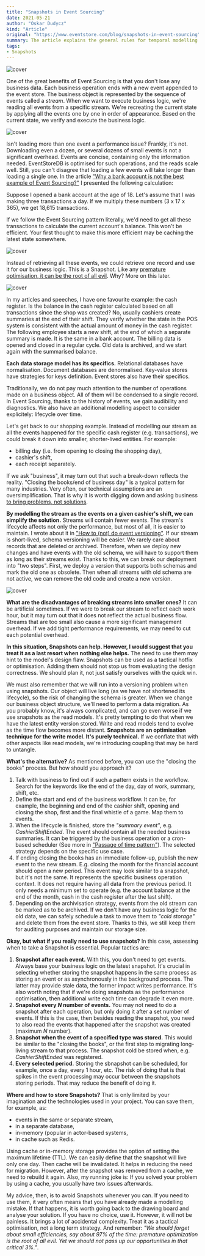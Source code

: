 ```yaml
---
title: "Snapshots in Event Sourcing"
date: 2021-05-21
author: "Oskar Dudycz"
kind: "Article"
original: "https://www.eventstore.com/blog/snapshots-in-event-sourcing"
summary: The article explains the general rules for temporal modelling and when (not) to use snapshots.
tags:
- Snapshots
---
```


![cover](./images/snapshots/snapshots-1.svg)

One of the great benefits of Event Sourcing is that you don't lose any business data. Each business operation ends with a new event appended to the event store. The business object is represented by the sequence of events called a _stream_. When we want to execute business logic, we're reading all events from a specific stream. We're recreating the current state by applying all the events one by one in order of appearance. Based on the current state, we verify and execute the business logic.

![cover](./images/snapshots/snapshots-2.svg)

Isn't loading more than one event a performance issue? Frankly, it's not. Downloading even a dozen, or several dozens of small events is not a significant overhead. Events are concise, containing only the information needed. EventStoreDB is optimised for such operations, and the reads scale well. Still, you can't disagree that loading a few events will take longer than loading a single one. In the article ["Why a bank account is not the best example of Event Sourcing?"](https://event-driven.io/en/bank_account_event_sourcing/) I presented the following calculation:

Suppose I opened a bank account at the age of 18. Let's assume that I was making three transactions a day. If we multiply these numbers (3 x 17 x 365), we get 18,615 transactions.

If we follow the Event Sourcing pattern literally, we'd need to get all these transactions to calculate the current account's balance. This won't be efficient. Your first thought to make this more efficient may be caching the latest state somewhere.

![cover](./images/snapshots/snapshots-3.svg)

Instead of retrieving all these events, we could retrieve one record and use it for our business logic. This is a Snapshot. Like any [premature optimisation, it can be the root of all evil](http://wiki.c2.com/?PrematureOptimization). Why? More on this later.

![cover](./images/snapshots/snapshots-4.svg)

In my articles and speeches, I have one favourite example: the cash register. Is the balance in the cash register calculated based on all transactions since the shop was created? No, usually cashiers create summaries at the end of their shift. They verify whether the state in the POS system is consistent with the actual amount of money in the cash register. The following employee starts a new shift, at the end of which a separate summary is made. It is the same in a bank account. The billing data is opened and closed in a regular cycle. Old data is archived, and we start again with the summarised balance.

**Each data storage model has its specifics.** Relational databases have normalisation. Document databases are denormalised. Key-value stores have strategies for keys definition. Event stores also have their specifics.

Traditionally, we do not pay much attention to the number of operations made on a business object. All of them will be condensed to a single record. In Event Sourcing, thanks to the history of events, we gain audibility and diagnostics. We also have an additional modelling aspect to consider explicitely: lifecycle over time.

Let's get back to our shopping example. Instead of modelling our stream as all the events happened for the specific cash register (e.g. transactions), we could break it down into smaller, shorter-lived entities. For example:
* billing day (i.e. from opening to closing the shopping day),
* cashier's shift,
* each receipt separately.

If we ask "business", it may turn out that such a break-down reflects the reality. "Closing the books/end of business day" is a typical pattern for many industries. Very often, our technical assumptions are an oversimplification. That is why it is worth digging down and asking business [to bring problems, not solutions](https://event-driven.io/en/bring_me_problems_not_solutions/).

**By modelling the stream as the events on a given cashier's shift, we can simplify the solution.** Streams will contain fewer events. The stream's lifecycle affects not only the performance, but most of all, it is easier to maintain. I wrote about it in ["How to (not) do event versioning"](https://event-driven.io/en/how_to_do_event_versioning/). If our stream is short-lived, schema versioning will be easier. We rarely care about records that are deleted or archived. Therefore, when we deploy new changes and have events with the old schema, we will have to support them as long as their streams exist. Thanks to this, we can break our deployment into "two steps". First, we deploy a version that supports both schemas and mark the old one as obsolete. Then when all streams with old schema are not active,  we can remove the old code and create a new version.

![cover](./images/snapshots/snapshots-5.svg)

**What are the disadvantages of breaking streams into smaller ones?** It can be artificial sometimes. If we were to break our stream to reflect each work hour, but it may turn out that it does not reflect the actual business flow. Streams that are too small also cause a more significant management overhead. If we add tight performance requirements, we may need to cut each potential overhead.

**In this situation, Snapshots can help. However, I would suggest that you treat it as a last resort when nothing else helps.** The need to use them may hint to the model's design flaw. Snapshots can be used as a tactical hotfix or optimisation. Adding them should not stop us from evaluating the design correctness. We should plan it, not just satisfy ourselves with the quick win.

We must also remember that we will run into a versioning problem when using snapshots. Our object will live long (as we have not shortened its lifecycle), so the risk of changing the schema is greater. When we change our business object structure, we'll need to perform a data migration. As you probably know, it's always complicated, and can go even worse if we use snapshots as the read models. It's pretty tempting to do that when we have the latest entity version stored. Write and read models tend to evolve as the time flow becomes more distant. **Snapshots are an optimisation technique for the write model. It's purely technical.** If we conflate that with other aspects like read models, we're introducing coupling that may be hard to untangle.

**What's the alternative?** As mentioned before, you can use the "closing the books" process. But how should you approach it?
1. Talk with business to find out if such a pattern exists in the workflow. Search for the keywords like the end of the day, day of work, summary, shift, etc.
2. Define the start and end of the business workflow. It can be, for example, the beginning and end of the cashier shift, opening and closing the shop, first and the final whistle of a game. Map them to events.
3. When the lifecycle is finished, store the _"summary event"_, e.g. _CashierShiftEnded_. The event should contain all the needed business summaries. It can be triggered by the business operation or a cron-based scheduler (See more in ["Passage of time pattern"](https://verraes.net/2019/05/patterns-for-decoupling-distsys-passage-of-time-event/)). The selected strategy depends on the specific use case.
4. If ending closing the books has an immediate follow-up, publish the new event to the new stream. E.g. closing the month for the financial account should open a new period. This event may look similar to a snapshot, but it's not the same. It represents the specific business operation context. It does not require having all data from the previous period. It only needs a minimum set to operate (e.g. the account balance at the end of the month, cash in the cash register after the last shift).
5. Depending on the archivisation strategy, events from the old stream can be marked as to be archived. If we don't have any business logic for the old data, we can safely schedule a task to move them to _"cold storage"_ and delete them from the event store. Thanks to this, we still keep them for auditing purposes and maintain our storage size.

**Okay, but what if you really need to use snapshots?** In this case, assessing when to take a Snapshot is essential. Popular tactics are:
1. **Snapshot after each event.** With this, you don't need to get events. Always base your business logic on the latest snapshot. It's crucial in selecting whether storing the snapshot happens in the same process as storing an event or as asynchronously in the background process. The latter may provide stale data, the former impact writes performance. It's also worth noting that if we're doing snapshots as the performance optimisation, then additional write each time can degrade it even more.
2. **Snapshot every _N_ number of events.** You may not need to do a snapshot after each operation, but only doing it after a set number of events. If this is the case, then besides reading the snapshot, you need to also read the events that happened after the snapshot was created (maximum _N_ number).
3. **Snapshot when the event of a specified type was stored.** This would be similar to the "closing the books", or the first step to migrating long-living stream to that process. The snapshot cold be stored when, e.g. _CashierShiftEnded_ was registered.
4. **Every selected period.** Storing the sbnapshot can be scheduled, for example, once a day, every 1 hour, etc. The risk of doing that is that spikes in the event processing may occur between the snapshots storing periods. That may reduce the benefit of doing it.

**Where and how to store Snapshots?** That is only limited by your imagination and the technologies used in your project. You can save them, for example, as:
* events in the same or separate stream,
* in a separate database,
* in-memory (popular in actor-based systems,
* in cache such as Redis.

Using cache or in-memory storage provides the option of setting the maximum lifetime (TTL). We can easily define that the snapshot will live only one day. Then cache will be invalidated. It helps in reducing the need for migration. However, after the snapshot was removed from a cache, we need to rebuild it again. Also, my running joke is: If you solved your problem by using a cache, you usually have two issues afterwards.

My advice, then, is to avoid Snapshots whenever you can. If you need to use them, it very often means that you have already made a modelling mistake. If that happens, it is worth going back to the drawing board and analyse your solution. If you have no choice, use it. However, it will not be painless. It brings a lot of accidental complexity. Treat it as a tactical optimisation, not a long term strategy. And remember: _"We should forget about small efficiencies, say about 97% of the time: premature optimization is the root of all evil. Yet we should not pass up our opportunities in that critical 3%."_.
